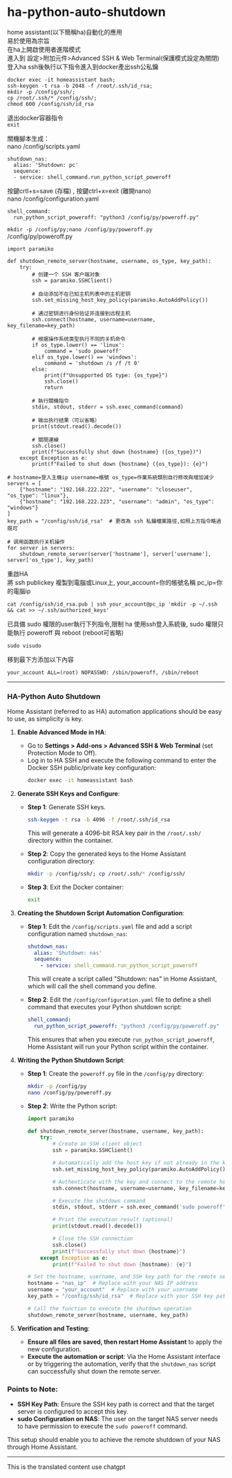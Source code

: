 # ha-python-auto-shutdown
home assistant(以下簡稱ha)自動化的應用<br>
易於使用為宗旨<br>
在ha上開啟使用者進階模式<br>
進入到 設定>附加元件>Advanced SSH & Web Terminal(保護模式設定為關閉)<br>
登入ha ssh後執行以下指令進入到docker產出ssh公私鑰<br>
```
docker exec -it homeassistant bash;
ssh-keygen -t rsa -b 2048 -f /root/.ssh/id_rsa;
mkdir -p /config/ssh/;
cp /root/.ssh/* /config/ssh/;
chmod 600 /config/ssh/id_rsa
```
退出docker容器指令<br>
```exit```<br>

關機腳本生成：<br>
nano /config/scripts.yaml
```
shutdown_nas:
  alias: 'Shutdown: pc'
  sequence:
  - service: shell_command.run_python_script_poweroff
```
按鍵crtl+s=save (存檔) , 按鍵ctrl+x=exit (離開nano)</br>
nano /config/configuration.yaml
```
shell_command:
  run_python_script_poweroff: "python3 /config/py/poweroff.py"
```
```mkdir -p /config/py;nano /config/py/poweroff.py```</br>
/config/py/poweroff.py
```
import paramiko

def shutdown_remote_server(hostname, username, os_type, key_path):
    try:
        # 创建一个 SSH 客户端对象
        ssh = paramiko.SSHClient()

        # 自动添加不在已知主机列表中的主机密钥
        ssh.set_missing_host_key_policy(paramiko.AutoAddPolicy())

        # 通过密钥进行身份验证并连接到远程主机
        ssh.connect(hostname, username=username, key_filename=key_path)

        # 根据操作系统类型执行不同的关机命令
        if os_type.lower() == 'linux':
            command = 'sudo poweroff'
        elif os_type.lower() == 'windows':
            command = 'shutdown /s /f /t 0'
        else:
            print(f"Unsupported OS type: {os_type}")
            ssh.close()
            return

        # 執行關機指令
        stdin, stdout, stderr = ssh.exec_command(command)

        # 输出执行结果（可以省略）
        print(stdout.read().decode())

        # 關閉連線
        ssh.close()
        print(f"Successfully shut down {hostname} ({os_type})")
    except Exception as e:
        print(f"Failed to shut down {hostname} ({os_type}): {e}")

# hostname=登入主機ip username=帳號 os_type=作業系統類別自行修改與增加減少
servers = [
    {"hostname": "192.168.222.222", "username": "closeuser", "os_type": "linux"},
    {"hostname": "192.168.222.223", "username": "admin", "os_type": "windows"}
]
key_path = "/config/ssh/id_rsa"  # 更改為 ssh 私鑰檔案路徑,如照上方指令略過既可

# 调用函数执行关机操作
for server in servers:
    shutdown_remote_server(server['hostname'], server['username'], server['os_type'], key_path)

```
重啟HA</br>
將 ssh publickey 複製到電腦或Linux上, your_account=你的帳號名稱 pc_ip=你的電腦ip</br>
```
cat /config/ssh/id_rsa.pub | ssh your_account@pc_ip 'mkdir -p ~/.ssh && cat >> ~/.ssh/authorized_keys'
```
已具備 sudo 權限的user執行下列指令,限制 ha 使用ssh登入系統後, sudo 權限只能執行 poweroff 與 reboot (reboot可省略)
```
sudo visudo
```
移到最下方添加以下內容 
```
your_account ALL=(root) NOPASSWD: /sbin/poweroff, /sbin/reboot
```
---

### **HA-Python Auto Shutdown**

Home Assistant (referred to as HA) automation applications should be easy to use, as simplicity is key.

1. **Enable Advanced Mode in HA**:
   - Go to **Settings > Add-ons > Advanced SSH & Web Terminal** (set Protection Mode to Off).
   - Log in to HA SSH and execute the following command to enter the Docker SSH public/private key configuration:
     ```bash
     docker exec -it homeassistant bash
     ```

2. **Generate SSH Keys and Configure**:
   - **Step 1**: Generate SSH keys.
     ```bash
     ssh-keygen -t rsa -b 4096 -f /root/.ssh/id_rsa
     ```
     This will generate a 4096-bit RSA key pair in the `/root/.ssh/` directory within the container.

   - **Step 2**: Copy the generated keys to the Home Assistant configuration directory:
     ```bash
     mkdir -p /config/ssh/; cp /root/.ssh/* /config/ssh/
     ```

   - **Step 3**: Exit the Docker container:
     ```bash
     exit
     ```

3. **Creating the Shutdown Script Automation Configuration**:
   - **Step 1**: Edit the `/config/scripts.yaml` file and add a script configuration named `shutdown_nas`:
     ```yaml
     shutdown_nas:
       alias: 'Shutdown: nas'
       sequence:
         - service: shell_command.run_python_script_poweroff
     ```
     This will create a script called "Shutdown: nas" in Home Assistant, which will call the shell command you define.

   - **Step 2**: Edit the `/config/configuration.yaml` file to define a shell command that executes your Python shutdown script:
     ```yaml
     shell_command:
       run_python_script_poweroff: "python3 /config/py/poweroff.py"
     ```
     This ensures that when you execute `run_python_script_poweroff`, Home Assistant will run your Python script within the container.

4. **Writing the Python Shutdown Script**:
   - **Step 1**: Create the `poweroff.py` file in the `/config/py` directory:
     ```bash
     mkdir -p /config/py
     nano /config/py/poweroff.py
     ```

   - **Step 2**: Write the Python script:
     ```python
     import paramiko

     def shutdown_remote_server(hostname, username, key_path):
         try:
             # Create an SSH client object
             ssh = paramiko.SSHClient()

             # Automatically add the host key if not already in the known hosts list
             ssh.set_missing_host_key_policy(paramiko.AutoAddPolicy())

             # Authenticate with the key and connect to the remote host
             ssh.connect(hostname, username=username, key_filename=key_path)

             # Execute the shutdown command
             stdin, stdout, stderr = ssh.exec_command('sudo poweroff')

             # Print the execution result (optional)
             print(stdout.read().decode())

             # Close the SSH connection
             ssh.close()
             print(f"Successfully shut down {hostname}")
         except Exception as e:
             print(f"Failed to shut down {hostname}: {e}")

     # Set the hostname, username, and SSH key path for the remote server
     hostname = "nas_ip"  # Replace with your NAS IP address
     username = "your_account"  # Replace with your username
     key_path = "/config/ssh/id_rsa"  # Replace with your SSH key path

     # Call the function to execute the shutdown operation
     shutdown_remote_server(hostname, username, key_path)
     ```

5. **Verification and Testing**:
   - **Ensure all files are saved, then restart Home Assistant** to apply the new configuration.
   - **Execute the automation or script**: Via the Home Assistant interface or by triggering the automation, verify that the `shutdown_nas` script can successfully shut down the remote server.

### **Points to Note**:
- **SSH Key Path**: Ensure the SSH key path is correct and that the target server is configured to accept this key.
- **sudo Configuration on NAS**: The user on the target NAS server needs to have permission to execute the `sudo poweroff` command.

This setup should enable you to achieve the remote shutdown of your NAS through Home Assistant.

--- 

This is the translated content use chatgpt
